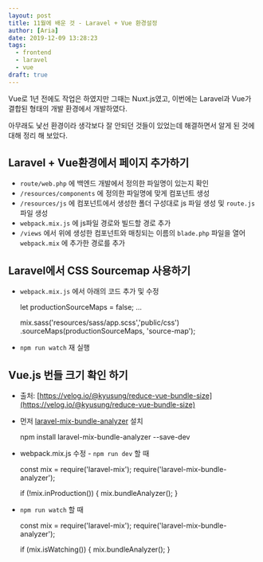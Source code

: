 ```yaml
---
layout: post
title: 11월에 배운 것 - Laravel + Vue 환경설정
author: [Aria]
date: 2019-12-09 13:28:23
tags:
  - frontend
  - laravel
  - vue
draft: true
---
```


Vue로 1년 전에도 작업은 하였지만 그때는 Nuxt.js였고, 이번에는 Laravel과 Vue가 결합된 형태의 개발 환경에서 개발하였다.

아무래도 낯선 환경이라 생각보다 잘 안되던 것들이 있었는데 해결하면서 알게 된 것에 대해 정리 해 보았다.

Laravel + Vue환경에서 페이지 추가하기
--------------------------

*   `route/web.php` 에 백엔드 개발에서 정의한 파일명이 있는지 확인
*   `/resources/components` 에 정의한 파일명에 맞게 컴포넌트 생성
*   `/resources/js` 에 컴포넌트에서 생성한 폴더 구성대로 js 파일 생성 및 `route.js` 파일 생성
*   `webpack.mix.js` 에 js파일 경로와 빌드할 경로 추가
*   `/views` 에서 위에 생성한 컴포넌트와 매칭되는 이름의 `blade.php` 파일을 열어 `webpack.mix` 에 추가한 경로를 추가

Laravel에서 CSS Sourcemap 사용하기
----------------------------

*   `webpack.mix.js` 에서 아래의 코드 추가 및 수정
    
    let productionSourceMaps = false;
    ...
    
    mix.sass('resources/sass/app.scss','public/css')
    	 .sourceMaps(productionSourceMaps, 'source-map');
    
*   `npm run watch` 재 실행

Vue.js 번들 크기 확인 하기
------------------

*   출처: [https://velog.io/@kyusung/reduce-vue-bundle-size](https://velog.io/@kyusung/reduce-vue-bundle-size)
*   먼저 [laravel-mix-bundle-analyzer](https://www.npmjs.com/package/laravel-mix-bundle-analyzer) 설치
    
    npm install laravel-mix-bundle-analyzer --save-dev
    
*   webpack.mix.js 수정 - `npm run dev` 할 때
    
    const mix = require('laravel-mix');
    require('laravel-mix-bundle-analyzer');
     
    if (!mix.inProduction()) {
        mix.bundleAnalyzer();
    }
    
*   `npm run watch` 할 때
    
    const mix = require('laravel-mix');
    require('laravel-mix-bundle-analyzer');
     
    if (mix.isWatching()) {
        mix.bundleAnalyzer();
    }